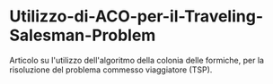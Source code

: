 # Utilizzo-di-ACO-per-il-Traveling-Salesman-Problem
Articolo su l'utilizzo dell'algoritmo della colonia delle formiche, per la risoluzione del problema commesso viaggiatore (TSP).
